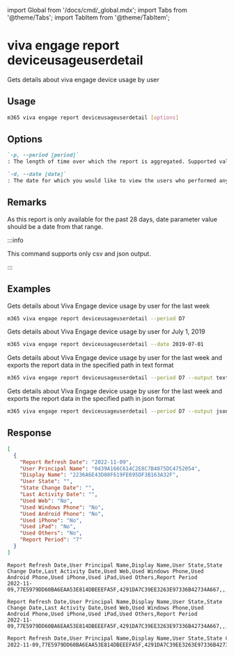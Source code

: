 <!-- DISCLAIMER: All secrets, passwords, and sensitive values in this document are examples only and not real credentials. -->
import Global from '/docs/cmd/_global.mdx';
import Tabs from '@theme/Tabs';
import TabItem from '@theme/TabItem';

# viva engage report deviceusageuserdetail

Gets details about viva engage device usage by user

## Usage

```sh
m365 viva engage report deviceusageuserdetail [options]
```

## Options

```md definition-list
`-p, --period [period]`
: The length of time over which the report is aggregated. Supported values `D7`, `D30`, `D90`, `D180`.

`-d, --date [date]`
: The date for which you would like to view the users who performed any activity. Supported date format is `YYYY-MM-DD`.
```

<Global />

## Remarks

As this report is only available for the past 28 days, date parameter value should be a date from that range.

:::info

This command supports only csv and json output.

:::

## Examples

Gets details about Viva Engage device usage by user for the last week

```sh
m365 viva engage report deviceusageuserdetail --period D7
```

Gets details about Viva Engage device usage by user for July 1, 2019

```sh
m365 viva engage report deviceusageuserdetail --date 2019-07-01
```

Gets details about Viva Engage device usage by user for the last week and exports the report data in the specified path in text format

```sh
m365 viva engage report deviceusageuserdetail --period D7 --output text > "deviceusageuserdetail.txt"
```

Gets details about Viva Engage device usage by user for the last week and exports the report data in the specified path in json format

```sh
m365 viva engage report deviceusageuserdetail --period D7 --output json > "deviceusageuserdetail.json"
```

## Response

<Tabs>
  <TabItem value="JSON">

  ```json
  [
    {
      "Report Refresh Date": "2022-11-09",
      "User Principal Name": "0439A166C614C2E8C7B4075DC4752054",
      "Display Name": "2236A6E43D08F619FE695DF3B163A32F",
      "User State": "",
      "State Change Date": "",
      "Last Activity Date": "",
      "Used Web": "No",
      "Used Windows Phone": "No",
      "Used Android Phone": "No",
      "Used iPhone": "No",
      "Used iPad": "No",
      "Used Others": "No",
      "Report Period": "7"
    }
  ]
  ```

  </TabItem>
  <TabItem value="Text">

  ```text
  Report Refresh Date,User Principal Name,Display Name,User State,State Change Date,Last Activity Date,Used Web,Used Windows Phone,Used Android Phone,Used iPhone,Used iPad,Used Others,Report Period
  2022-11-09,77E5979DD60BA6EAA53E814DBEEEFA5F,4291DA7C39EE3263E97336B42734A667,,,,No,No,No,No,No,No,7
  ```

  </TabItem>
  <TabItem value="CSV">

  ```csv
  Report Refresh Date,User Principal Name,Display Name,User State,State Change Date,Last Activity Date,Used Web,Used Windows Phone,Used Android Phone,Used iPhone,Used iPad,Used Others,Report Period
  2022-11-09,77E5979DD60BA6EAA53E814DBEEEFA5F,4291DA7C39EE3263E97336B42734A667,,,,No,No,No,No,No,No,7
  ```

  </TabItem>
  <TabItem value="Markdown">

  ```md
  Report Refresh Date,User Principal Name,Display Name,User State,State Change Date,Last Activity Date,Used Web,Used Windows Phone,Used Android Phone,Used iPhone,Used iPad,Used Others,Report Period
  2022-11-09,77E5979DD60BA6EAA53E814DBEEEFA5F,4291DA7C39EE3263E97336B42734A667,,,,No,No,No,No,No,No,7
  ```

  </TabItem>
</Tabs>
